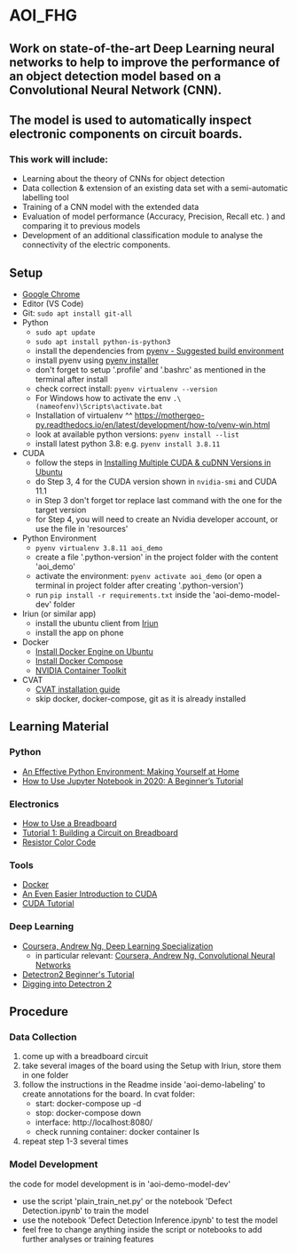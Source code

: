 # AOI_FHG
## Work on state-of-the-art Deep Learning neural networks to help to improve the performance of an object detection model based on a Convolutional Neural Network (CNN).
## The model is used to automatically inspect electronic components on circuit boards. 

### This work will include:

- Learning about the theory of CNNs for object detection
- Data collection & extension of an existing data set with a semi-automatic labelling tool
- Training of a CNN model with the extended data
- Evaluation of model performance (Accuracy, Precision, Recall etc. ) and comparing it to previous models
- Development of an additional classification module to analyse the connectivity of the electric components.

## Setup
- [Google Chrome](https://www.google.com/chrome/?brand=BNSD&gclid=CjwKCAjwmqKJBhAWEiwAMvGt6KJUMk5ORuRLC-lSw6ou9Whsrg739TgL-19-Dm_2QCMPr1c6snRnvBoCLw8QAvD_BwE&gclsrc=aw.ds)
- Editor (VS Code)
- Git: `sudo apt install git-all`
- Python
    - `sudo apt update`
    - `sudo apt install python-is-python3`
    - install the dependencies from [pyenv - Suggested build environment](https://github.com/pyenv/pyenv/wiki#suggested-build-environment)
    - install pyenv using [pyenv installer](https://github.com/pyenv/pyenv-installer)
    - don't forget to setup '.profile' and '.bashrc' as mentioned in the terminal after install
    - check correct install: `pyenv virtualenv --version`
    - For Windows how to activate the env `.\(nameofenv)\Scripts\activate.bat`
    - Installation of virtualenv ^^ https://mothergeo-py.readthedocs.io/en/latest/development/how-to/venv-win.html
    - look at available python versions: `pyenv install --list`
    - install latest python 3.8: e.g. `pyenv install 3.8.11`
- CUDA
    - follow the steps in [Installing Multiple CUDA & cuDNN Versions in Ubuntu](https://towardsdatascience.com/installing-multiple-cuda-cudnn-versions-in-ubuntu-fcb6aa5194e2)
    - do Step 3, 4 for the CUDA version shown in `nvidia-smi` and CUDA 11.1
    - in Step 3 don't forget tor replace last command with the one for the target version
    - for Step 4, you will need to create an Nvidia developer account, or use the file in 'resources' 
- Python Environment
    - `pyenv virtualenv 3.8.11 aoi_demo`
    - create a file '.python-version' in the project folder with the content 'aoi_demo'
    - activate the environment: `pyenv activate aoi_demo` (or open a terminal in project folder after creating '.python-version')
    - run `pip install -r requirements.txt` inside the 'aoi-demo-model-dev' folder
- Iriun (or similar app)
    - install the ubuntu client from [Iriun](https://iriun.com/)
    - install the app on phone
- Docker
    - [Install Docker Engine on Ubuntu](https://docs.docker.com/engine/install/ubuntu/)
    - [Install Docker Compose](https://docs.docker.com/compose/install/)
    - [NVIDIA Container Toolkit](https://docs.nvidia.com/datacenter/cloud-native/container-toolkit/install-guide.html)
- CVAT
    - [CVAT installation guide](https://openvinotoolkit.github.io/cvat/docs/administration/basics/installation/#quick-installation-guide)
    - skip docker, docker-compose, git as it is already installed

## Learning Material

### Python

- [An Effective Python Environment: Making Yourself at Home](https://realpython.com/effective-python-environment/)
- [How to Use Jupyter Notebook in 2020: A Beginner’s Tutorial](https://www.dataquest.io/blog/jupyter-notebook-tutorial/)

### Electronics

- [How to Use a Breadboard](https://www.sciencebuddies.org/science-fair-projects/references/how-to-use-a-breadboard)
- [Tutorial 1: Building a Circuit on Breadboard](https://startingelectronics.org/beginners/start-electronics-now/tut1-breadboard-circuits/)
- [Resistor Color Code](https://eepower.com/resistor-guide/resistor-standards-and-codes/resistor-color-code/#)

### Tools

- [Docker](https://docs.docker.com/get-started/overview/)
- [An Even Easier Introduction to CUDA](https://developer.nvidia.com/blog/even-easier-introduction-cuda/)
- [CUDA Tutorial](https://cuda-tutorial.readthedocs.io/en/latest/)

### Deep Learning

- [Coursera, Andrew Ng, Deep Learning Specialization](https://www.coursera.org/specializations/deep-learning)
    - in particular relevant: [Coursera, Andrew Ng, Convolutional Neural Networks](https://www.coursera.org/learn/convolutional-neural-networks?specialization=deep-learning)
- [Detectron2 Beginner's Tutorial](https://colab.research.google.com/drive/16jcaJoc6bCFAQ96jDe2HwtXj7BMD_-m5)
- [Digging into Detectron 2](https://medium.com/@hirotoschwert/digging-into-detectron-2-47b2e794fabd)

## Procedure

### Data Collection

1. come up with a breadboard circuit
2. take several images of the board using the Setup with Iriun, store them in one folder
3. follow the instructions in the Readme inside 'aoi-demo-labeling' to create annotations for the board. In cvat folder:
   - start: docker-compose up -d
   - stop: docker-compose down
   - interface: http://localhost:8080/
   - check running container: docker container ls
4. repeat step 1-3 several times

### Model Development

the code for model development is in 'aoi-demo-model-dev'

- use the script 'plain_train_net.py' or the notebook 'Defect Detection.ipynb' to train the model
- use the notebook 'Defect Detection Inference.ipynb' to test the model
- feel free to change anything inside the script or notebooks to add further analyses or training features

